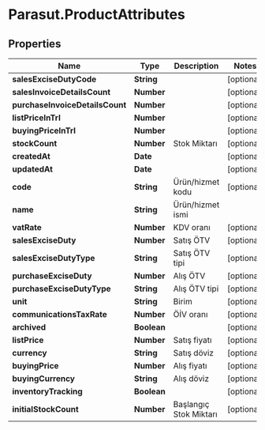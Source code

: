 # Parasut.ProductAttributes

## Properties
Name | Type | Description | Notes
------------ | ------------- | ------------- | -------------
**salesExciseDutyCode** | **String** |  | [optional] 
**salesInvoiceDetailsCount** | **Number** |  | [optional] 
**purchaseInvoiceDetailsCount** | **Number** |  | [optional] 
**listPriceInTrl** | **Number** |  | [optional] 
**buyingPriceInTrl** | **Number** |  | [optional] 
**stockCount** | **Number** | Stok Miktarı | [optional] 
**createdAt** | **Date** |  | [optional] 
**updatedAt** | **Date** |  | [optional] 
**code** | **String** | Ürün/hizmet kodu | [optional] 
**name** | **String** | Ürün/hizmet ismi | 
**vatRate** | **Number** | KDV oranı | [optional] 
**salesExciseDuty** | **Number** | Satış ÖTV | [optional] 
**salesExciseDutyType** | **String** | Satış ÖTV tipi | [optional] 
**purchaseExciseDuty** | **Number** | Alış ÖTV | [optional] 
**purchaseExciseDutyType** | **String** | Alış ÖTV tipi | [optional] 
**unit** | **String** | Birim | [optional] 
**communicationsTaxRate** | **Number** | ÖİV oranı | [optional] 
**archived** | **Boolean** |  | [optional] 
**listPrice** | **Number** | Satış fiyatı | [optional] 
**currency** | **String** | Satış döviz | [optional] 
**buyingPrice** | **Number** | Alış fiyatı | [optional] 
**buyingCurrency** | **String** | Alış döviz | [optional] 
**inventoryTracking** | **Boolean** |  | [optional] 
**initialStockCount** | **Number** | Başlangıç Stok Miktarı | [optional] 


